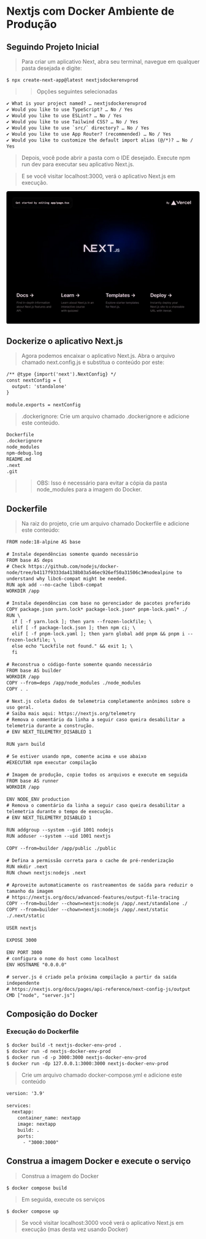 # Nextjs com Docker Ambiente de Produção

## Seguindo Projeto Inicial

> Para criar um aplicativo Next, abra seu terminal, navegue em qualquer pasta desejada e digite:

```
$ npx create-next-app@latest nextjsdockerenvprod
```

>> Opções seguintes selecionadas

```
✔ What is your project named? … nextjsdockerenvprod
✔ Would you like to use TypeScript? … No / Yes
✔ Would you like to use ESLint? … No / Yes
✔ Would you like to use Tailwind CSS? … No / Yes
✔ Would you like to use `src/` directory? … No / Yes
✔ Would you like to use App Router? (recommended) … No / Yes
✔ Would you like to customize the default import alias (@/*)? … No / Yes
```

> Depois, você pode abrir a pasta com o IDE desejado. Execute npm run dev para executar seu aplicativo Next.js.

> E se você visitar localhost:3000, verá o aplicativo Next.js em execução.

![Alt text](image.png)

## Dockerize o aplicativo Next.js

> Agora podemos encaixar o aplicativo Next.js. Abra o arquivo chamado next.config.js e substitua o conteúdo por este:

```
/** @type {import('next').NextConfig} */
const nextConfig = {
  output: 'standalone'
}

module.exports = nextConfig

```

> .dockerignore: Crie um arquivo chamado .dockerignore e adicione este conteúdo.

```
Dockerfile
.dockerignore
node_modules
npm-debug.log
README.md
.next
.git
```

>> OBS: Isso é necessário para evitar a cópia da pasta node_modules para a imagem do Docker.

## Dockerfile

> Na raiz do projeto, crie um arquivo chamado Dockerfile e adicione este conteúdo:

```
FROM node:18-alpine AS base

# Instale dependências somente quando necessário
FROM base AS deps
# Check https://github.com/nodejs/docker-node/tree/b4117f9333da4138b03a546ec926ef50a31506c3#nodealpine to understand why libc6-compat might be needed.
RUN apk add --no-cache libc6-compat
WORKDIR /app

# Instale dependências com base no gerenciador de pacotes preferido
COPY package.json yarn.lock* package-lock.json* pnpm-lock.yaml* ./
RUN \
  if [ -f yarn.lock ]; then yarn --frozen-lockfile; \
  elif [ -f package-lock.json ]; then npm ci; \
  elif [ -f pnpm-lock.yaml ]; then yarn global add pnpm && pnpm i --frozen-lockfile; \
  else echo "Lockfile not found." && exit 1; \
  fi

# Reconstrua o código-fonte somente quando necessário
FROM base AS builder
WORKDIR /app
COPY --from=deps /app/node_modules ./node_modules
COPY . .

# Next.js coleta dados de telemetria completamente anônimos sobre o uso geral.
# Saiba mais aqui: https://nextjs.org/telemetry
# Remova o comentário da linha a seguir caso queira desabilitar a telemetria durante a construção.
# ENV NEXT_TELEMETRY_DISABLED 1

RUN yarn build

# Se estiver usando npm, comente acima e use abaixo
#EXECUTAR npm executar compilação

# Imagem de produção, copie todos os arquivos e execute em seguida
FROM base AS runner
WORKDIR /app

ENV NODE_ENV production
# Remova o comentário da linha a seguir caso queira desabilitar a telemetria durante o tempo de execução.
# ENV NEXT_TELEMETRY_DISABLED 1

RUN addgroup --system --gid 1001 nodejs
RUN adduser --system --uid 1001 nextjs

COPY --from=builder /app/public ./public

# Defina a permissão correta para o cache de pré-renderização
RUN mkdir .next
RUN chown nextjs:nodejs .next

# Aproveite automaticamente os rastreamentos de saída para reduzir o tamanho da imagem
# https://nextjs.org/docs/advanced-features/output-file-tracing
COPY --from=builder --chown=nextjs:nodejs /app/.next/standalone ./
COPY --from=builder --chown=nextjs:nodejs /app/.next/static ./.next/static

USER nextjs

EXPOSE 3000

ENV PORT 3000
# configura o nome do host como localhost
ENV HOSTNAME "0.0.0.0"

# server.js é criado pela próxima compilação a partir da saída independente
# https://nextjs.org/docs/pages/api-reference/next-config-js/output
CMD ["node", "server.js"]
```
## Composição do Docker

### Execução do Dockerfile

```
$ docker build -t nextjs-docker-env-prod .
$ docker run -d nextjs-docker-env-prod
$ docker run -d -p 3000:3000 nextjs-docker-env-prod
$ docker run -dp 127.0.0.1:3000:3000 nextjs-docker-env-prod
```

> Crie um arquivo chamado docker-compose.yml e adicione este conteúdo

```
version: '3.9'

services:
  nextapp:
    container_name: nextapp
    image: nextapp
    build: .
    ports:
      - "3000:3000"
```

## Construa a imagem Docker e execute o serviço

> Construa a imagem do Docker

```
$ docker compose build
```

> Em seguida, execute os serviços

```
$ docker compose up 
```

> Se você visitar localhost:3000 você verá o aplicativo Next.js em execução (mas desta vez usando Docker)
